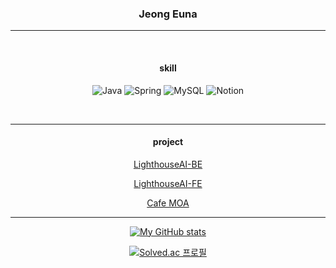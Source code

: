 <div align="center"> 
  
  ### Jeong Euna
  ---
  <br/>
  
  #### skill
  ![Java](https://img.shields.io/badge/java-%23ED8B00.svg?style=for-the-badge&logo=openjdk&logoColor=white)
  ![Spring](https://img.shields.io/badge/spring-%236DB33F.svg?style=for-the-badge&logo=spring&logoColor=white)
  ![MySQL](https://img.shields.io/badge/MySQL-%234479A1.svg?style=for-the-badge&logo=MySQL&logoColor=white)
  ![Notion](https://img.shields.io/badge/Notion-%23000000.svg?style=for-the-badge&logo=Notion&logoColor=white)

 
  
  <br/>

  ---
  #### project
  [LighthouseAI-BE](https://github.com/eunaJ/LightHouseAI)
  
  [LighthouseAI-FE](https://github.com/eunaJ/LightHouseAI-front)
  
  [Cafe MOA](https://github.com/eunaJ/Cafe-Moa)
  
  ---
  [![My GitHub stats](https://github-readme-stats.vercel.app/api?username=eunaJ)](https://github.com/eunaJeong/github-readme-stats)

  [![Solved.ac 프로필](http://mazassumnida.wtf/api/v2/generate_badge?boj=kysn77)](https://solved.ac/kysn77/)
  
</div>
